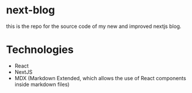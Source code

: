 # next-blog

this is the repo for the source code of my new and improved nextjs blog.

# Technologies

- React
- NextJS
- MDX (Markdown Extended, which allows the use of React components inside markdown files)
